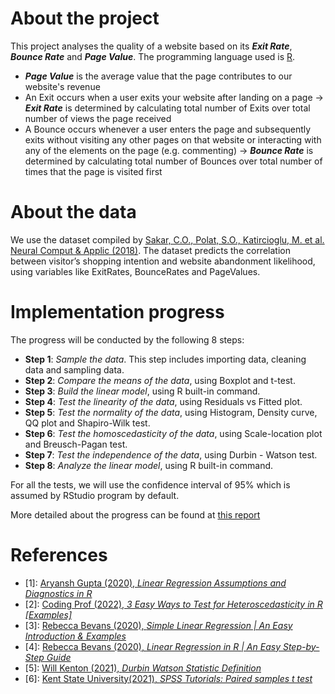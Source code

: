 # About the project
This project analyses the quality of a website based on its ***Exit Rate***, ***Bounce Rate*** and ***Page Value***. The programming language used is [R](https://www.r-project.org/).
- ***Page Value*** is the average value that the page contributes to our website's revenue
- An Exit occurs when a user exits your website after landing on a page -> ***Exit Rate*** is determined by calculating total number of Exits over total number of views the page received
- A Bounce occurs whenever a user enters the page and subsequently exits without visiting any other pages on that website or interacting with any of the elements on the page (e.g. commenting) -> ***Bounce Rate*** is determined by calculating total number of Bounces over total number of times that the page is visited first
# About the data
We use the dataset compiled by [Sakar, C.O., Polat, S.O., Katircioglu, M. et al. Neural Comput & Applic (2018)](https://archive.ics.uci.edu/ml/datasets/Online+Shoppers+Purchasing+Intention+Dataset). The dataset predicts the correlation between visitor’s shopping intention and website abandonment likelihood, using variables like ExitRates, BounceRates and PageValues.
# Implementation progress
The progress will be conducted by the following 8 steps:
- **Step 1**: *Sample the data*. This step includes importing data, cleaning data and sampling data.
- **Step 2**: *Compare the means of the data*, using Boxplot and t-test.
- **Step 3**: *Build the linear model*, using R built-in command.
- **Step 4**: *Test the linearity of the data*, using Residuals vs Fitted plot.
- **Step 5**: *Test the normality of the data*, using Histogram, Density curve, QQ plot and Shapiro-Wilk test.
- **Step 6**: *Test the homoscedasticity of the data*, using Scale-location plot and Breusch-Pagan test.
- **Step 7**: *Test the independence of the data*, using Durbin - Watson test.
- **Step 8**: *Analyze the linear model*, using R built-in command.

For all the tests, we will use the confidence interval of 95% which is assumed by RStudio program by default.

More detailed about the progress can be found at [this report](https://github.com/namkha1032/website-quality-analysis/blob/main/report.pdf)
# References
- [1]: [Aryansh Gupta (2020), *Linear Regression Assumptions and Diagnostics in R*](https://rpubs.com/aryn999/LinearRegressionAssumptionsAndDiagnosticsInR)
- [2]: [Coding Prof (2022), *3 Easy Ways to Test for Heteroscedasticity in R [Examples]*](https://www.codingprof.com/3-easy-ways-to-test-for-heteroscedasticity-in-r-examples/)
- [3]: [Rebecca Bevans (2020), *Simple Linear Regression | An Easy Introduction & Examples*](https://www.scribbr.com/statistics/simple-linear-regression/)
- [4]: [Rebecca Bevans (2020), *Linear Regression in R | An Easy Step-by-Step Guide*](https://www.scribbr.com/statistics/linear-regression-in-r/)
- [5]: [Will Kenton (2021), *Durbin Watson Statistic Definition*](https://www.investopedia.com/terms/d/durbin-watson-statistic.asp)
- [6]: [Kent State University(2021), *SPSS Tutorials: Paired samples t test*](https://libguides.library.kent.edu/spss/pairedsamplesttest)
